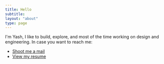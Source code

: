 ```yaml
---
title: Hello
subtitle:
layout: "about"
type: page
---
```


I'm Yash, I like to build, explore, and most of the time working on design and engineering.
In case you want to reach me:

- [Shoot me a mail](mailto:iamyashrs@gmail.com)
- [View my resume](/documents/resume.pdf)
